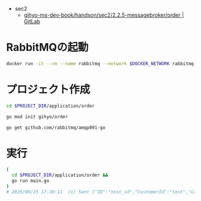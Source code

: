 - sec2
  - [gihyo-ms-dev-book/handson/sec2/2.2.5-messagebroker/order | GitLab](https://gitlab.com/gihyo-ms-dev-book/handson/sec2/2.2.5-messagebroker/order)


# RabbitMQの起動

```bash
docker run -it --rm --name rabbitmq --network $DOCKER_NETWORK rabbitmq:3.11-management
```

# プロジェクト作成

```bash
cd $PROJECT_DIR/application/order

go mod init gihyo/order

go get github.com/rabbitmq/amqp091-go
```

# 実行

```bash
(
  cd $PROJECT_DIR/application/order &&
  go run main.go
)
# 2025/08/25 17:39:11  [x] Sent {"ID":"test_id","CustomerId":"test","CustomerName":"customer name","OrderItem":[]}
```
